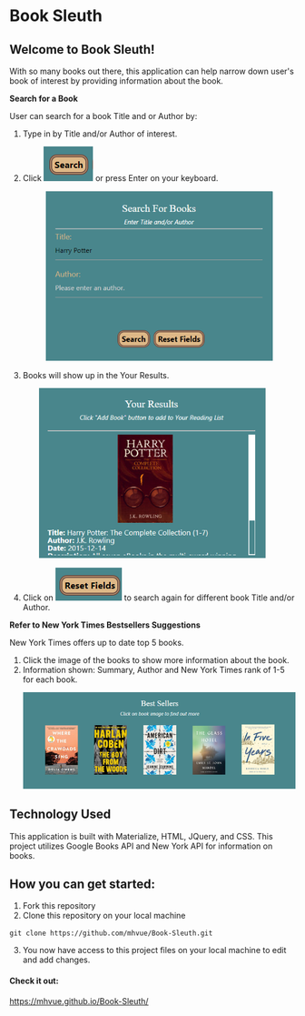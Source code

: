 # Book Sleuth

<h2> Welcome to Book Sleuth! </h2> 

With so many books out there, this application can help narrow down user's book of interest by providing information about the book.  

**Search for a Book**

User can search for a book Title and or Author by:
1. Type in by Title and/or Author of interest.
2. Click  <img src= "assets/images/searchBtn-snippet.png">  or press Enter on your keyboard.<p align="center">
<img src= "assets/images/search-snippet.png" width = "400"></p>

3. Books will show up in the Your Results. 
<p align="center"><img src= "assets/images/results-snippet.png" width = "400"></p>
 
4. Click on  <img src= "assets/images/resetBtn-snippet.png">  to search again for different book Title and/or Author.


**Refer to New York Times Bestsellers Suggestions**

New York Times offers up to date top 5 books.
1. Click the image of the books to show more information about the book. 
2. Information shown: Summary, Author and New York Times rank of 1-5 for each book.<p align="center">
<img src= "assets/images/bestsellers-snippet.png" width = "600"></p>


## Technology Used
This application is built with Materialize, HTML, JQuery, and CSS. This project utilizes Google Books API and New York API for information on books.  

## How you can get started: 
1. Fork this repository  
2. Clone this repository on your local machine 
<pre><code>git clone https://github.com/mhvue/Book-Sleuth.git</code></pre>
3. You now have access to this project files on your local machine to edit and add changes. 


#### Check it out: 
https://mhvue.github.io/Book-Sleuth/ 